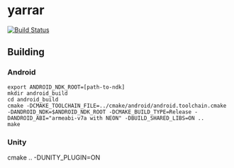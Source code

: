 # yarrar
[![Build Status](https://travis-ci.com/ndob/yarrar.svg?token=VufYWjmk7wxVPM2557Mq)](https://travis-ci.com/ndob/yarrar)

## Building

### Android
```shell
export ANDROID_NDK_ROOT=[path-to-ndk]
mkdir android_build
cd android_build
cmake -DCMAKE_TOOLCHAIN_FILE=../cmake/android/android.toolchain.cmake -DANDROID_NDK=$ANDROID_NDK_ROOT -DCMAKE_BUILD_TYPE=Release -DANDROID_ABI="armeabi-v7a with NEON" -DBUILD_SHARED_LIBS=ON ..
make
```

### Unity
cmake .. -DUNITY_PLUGIN=ON
